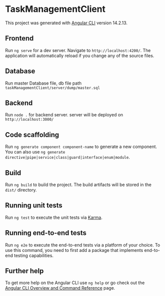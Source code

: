 # TaskManagementClient

This project was generated with [Angular CLI](https://github.com/angular/angular-cli) version 14.2.13.

## Frontend 

Run `ng serve` for a dev server. Navigate to `http://localhost:4200/`. The application will automatically reload if you change any of the source files.

## Database

Run master Database file, db file path `taskManagementClient/server/dump/master.sql`

## Backend

Run `node .` for backend server. server will be deployed on `http://localhost:3000/`

## Code scaffolding

Run `ng generate component component-name` to generate a new component. You can also use `ng generate directive|pipe|service|class|guard|interface|enum|module`.

## Build

Run `ng build` to build the project. The build artifacts will be stored in the `dist/` directory.

## Running unit tests

Run `ng test` to execute the unit tests via [Karma](https://karma-runner.github.io).

## Running end-to-end tests

Run `ng e2e` to execute the end-to-end tests via a platform of your choice. To use this command, you need to first add a package that implements end-to-end testing capabilities.

## Further help

To get more help on the Angular CLI use `ng help` or go check out the [Angular CLI Overview and Command Reference](https://angular.io/cli) page.
